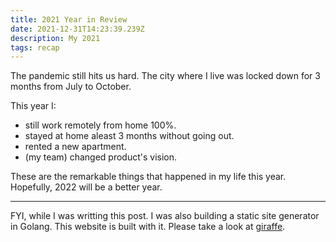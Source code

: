 ```yaml
---
title: 2021 Year in Review
date: 2021-12-31T14:23:39.239Z
description: My 2021
tags: recap
---
```


The pandemic still hits us hard. The city where I live was locked down for 3 months from July to October.

This year I:

- still work remotely from home 100%.
- stayed at home aleast 3 months without going out.
- rented a new apartment.
- (my team) changed product's vision.

These are the remarkable things that happened in my life this year. Hopefully, 2022 will be a better year.

----

FYI, while I was writting this post. I was also building a static site generator in Golang. This website is built with it. Please take a look at [giraffe](https://github.com/tatthien/giraffe).
